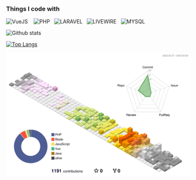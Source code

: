 <h3>Things I code with</h3>
<p>
  <img alt="VueJS" src="https://img.shields.io/badge/Vue.js-35495E?style=for-the-badge&logo=vuedotjs&logoColor=14b48f&labelColor=fff" /> &nbsp;&nbsp;
  <img alt="PHP" src="https://img.shields.io/badge/PHP-35495E?style=for-the-badge&logo=php&logoColor=797ab2&labelColor=fff" />&nbsp;&nbsp;
  <img alt="LARAVEL" src="https://img.shields.io/badge/LARAVEL-35495E?style=for-the-badge&logo=laravel&logoColor=f72c1f&labelColor=fff" />&nbsp;&nbsp;
  <img alt="LIVEWIRE" src="https://img.shields.io/badge/LIVEWIRE-35495E?style=for-the-badge&logo=livewire&logoColor=fb70a9&labelColor=fff" />&nbsp;&nbsp;
  <img alt="MYSQL" src="https://img.shields.io/badge/MYSQL-35495E?style=for-the-badge&logo=mysql&logoColor=e48e00&labelColor=fff" />&nbsp;&nbsp;
  
</p>

![Github stats](https://github-readme-stats.vercel.app/api?username=prashanna1992&theme=highcontrast&show_icons=true&count_private=true)

[![Top Langs](https://github-readme-stats.vercel.app/api/top-langs/?username=prashanna1992)](https://github.com/anuraghazra/github-readme-stats)

![](./profile-3d-contrib/profile-season-animate.svg)
